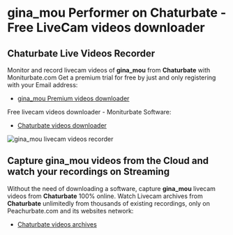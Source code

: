 # gina_mou Performer on Chaturbate - Free LiveCam videos downloader

## Chaturbate Live Videos Recorder

Monitor and record livecam videos of **gina_mou** from **Chaturbate** with Moniturbate.com
Get a premium trial for free by just and only registering with your Email address:
* [gina_mou Premium videos downloader](https://moniturbate.com/request-demo-licence-key.html)

Free livecam videos downloader - Moniturbate Software:
* [Chaturbate videos downloader](https://moniturbate.com/moniturbate-download-software.html)

![gina_mou livecam videos recorder](https://peachurnet.com/templates/moniturbate-software.png)


## Capture gina_mou videos from the Cloud and watch your recordings on Streaming

Without the need of downloading a software, capture **gina_mou** livecam videos from **Chaturbate** 100% online.
Watch Livecam archives from **Chaturbate** unlimitedly from thousands of existing recordings, only on Peachurbate.com and its websites network:
* [Chaturbate videos archives](https://peachurnet.com/)